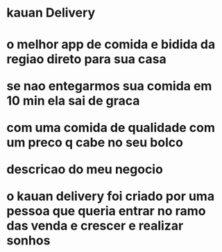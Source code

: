 <h1>kauan Delivery<h1>

<p>o melhor app de <strong>comida e bidida da regiao direto para sua casa<p>
<p>se nao entegarmos sua comida em 10 min ela sai de graca<p>
<p>com uma comida de qualidade com um preco q cabe no seu bolco<p>
 
 descricao do meu negocio
 
</p>o kauan delivery foi criado por uma pessoa que queria entrar no ramo das venda e crescer e realizar sonhos<p>
